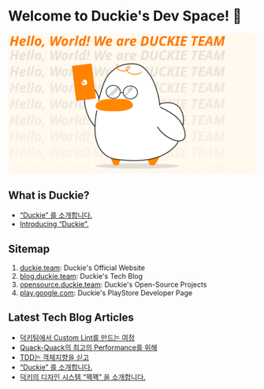 # Welcome to Duckie's Dev Space! 🥳

![](/assets/dev_banner.svg)

## What is Duckie?

- [“Duckie” 를 소개합니다.](https://blog.duckie.team/duckie-%EB%A5%BC-%EC%86%8C%EA%B0%9C%ED%95%A9%EB%8B%88%EB%8B%A4-70b6a06ec806)
- [Introducing “Duckie”.](https://github.com/duckie-team/duckie-app/blob/main/documents/branding.md)

## Sitemap

1. [duckie.team](https://duckie.team): Duckie's Official Website
2. [blog.duckie.team](https://blog.duckie.team): Duckie's Tech Blog
3. [opensource.duckie.team](https://opensource.duckie.team): Duckie's Open-Source Projects
4. [play.google.com](https://play.google.com/store/apps/dev?id=4933809019035899091): Duckie's PlayStore Developer Page

## Latest Tech Blog Articles

<!-- BLOG-POST-LIST:START -->
- [덕키팀에서 Custom Lint를 만드는 여정](https://blog.duckie.team/team-duckie%EC%97%90%EC%84%9C-custom-lint%EB%A5%BC-%EB%A7%8C%EB%93%9C%EB%8A%94-%EC%97%AC%EC%A0%95-a7ecca72a32f?source=rss----f4cd2e25357---4)
- [Quack-Quack의 최고의 Performance를 위해](https://blog.duckie.team/quack-quack%EC%9D%98-%EC%B5%9C%EA%B3%A0%EC%9D%98-performance%EB%A5%BC-%EC%9C%84%ED%95%B4-ad54421715bc?source=rss----f4cd2e25357---4)
- [TDD는 객체지향을 싣고](https://blog.duckie.team/tdd%EB%8A%94-%EA%B0%9D%EC%B2%B4%EC%A7%80%ED%96%A5%EC%9D%84-%EC%8B%A3%EA%B3%A0-9e8a63b9570?source=rss----f4cd2e25357---4)
- [“Duckie” 를 소개합니다.](https://blog.duckie.team/duckie-%EB%A5%BC-%EC%86%8C%EA%B0%9C%ED%95%A9%EB%8B%88%EB%8B%A4-70b6a06ec806?source=rss----f4cd2e25357---4)
- [덕키의 디자인 시스템 “꽥꽥” 을 소개합니다.](https://blog.duckie.team/%EB%8D%95%ED%82%A4%EC%9D%98-%EB%94%94%EC%9E%90%EC%9D%B8-%EC%8B%9C%EC%8A%A4%ED%85%9C-%EA%BD%A5%EA%BD%A5-%EC%9D%84-%EC%86%8C%EA%B0%9C%ED%95%A9%EB%8B%88%EB%8B%A4-59d962c4bf7?source=rss----f4cd2e25357---4)
<!-- BLOG-POST-LIST:END -->
